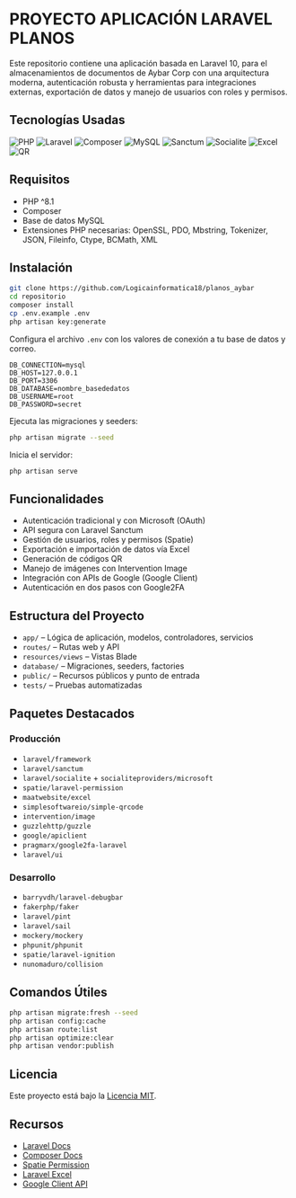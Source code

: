 
# PROYECTO APLICACIÓN LARAVEL PLANOS

Este repositorio contiene una aplicación basada en Laravel 10, para el almacenamientos de documentos de Aybar Corp con una arquitectura moderna, autenticación robusta y herramientas para integraciones externas, exportación de datos y manejo de usuarios con roles y permisos.

## Tecnologías Usadas

![PHP](https://img.shields.io/badge/PHP-8.1-blue)
![Laravel](https://img.shields.io/badge/Laravel-10-red)
![Composer](https://img.shields.io/badge/Composer-Dependency-orange)
![MySQL](https://img.shields.io/badge/MySQL-Database-lightblue)
![Sanctum](https://img.shields.io/badge/Sanctum-TokenAuth-blueviolet)
![Socialite](https://img.shields.io/badge/Socialite-OAuth-green)
![Excel](https://img.shields.io/badge/Excel-Import%2FExport-success)
![QR](https://img.shields.io/badge/QR--Code-Generator-informational)

## Requisitos

- PHP ^8.1
- Composer
- Base de datos MySQL
- Extensiones PHP necesarias: OpenSSL, PDO, Mbstring, Tokenizer, JSON, Fileinfo, Ctype, BCMath, XML

## Instalación

```bash
git clone https://github.com/Logicainformatica18/planos_aybar
cd repositorio
composer install
cp .env.example .env
php artisan key:generate
```

Configura el archivo `.env` con los valores de conexión a tu base de datos y correo.

```env
DB_CONNECTION=mysql
DB_HOST=127.0.0.1
DB_PORT=3306
DB_DATABASE=nombre_basededatos
DB_USERNAME=root
DB_PASSWORD=secret
```

Ejecuta las migraciones y seeders:
```bash
php artisan migrate --seed
```

Inicia el servidor:
```bash
php artisan serve
```

## Funcionalidades

- Autenticación tradicional y con Microsoft (OAuth)
- API segura con Laravel Sanctum
- Gestión de usuarios, roles y permisos (Spatie)
- Exportación e importación de datos vía Excel
- Generación de códigos QR
- Manejo de imágenes con Intervention Image
- Integración con APIs de Google (Google Client)
- Autenticación en dos pasos con Google2FA

## Estructura del Proyecto

- `app/` – Lógica de aplicación, modelos, controladores, servicios
- `routes/` – Rutas web y API
- `resources/views` – Vistas Blade
- `database/` – Migraciones, seeders, factories
- `public/` – Recursos públicos y punto de entrada
- `tests/` – Pruebas automatizadas

## Paquetes Destacados

### Producción

- `laravel/framework`
- `laravel/sanctum`
- `laravel/socialite` + `socialiteproviders/microsoft`
- `spatie/laravel-permission`
- `maatwebsite/excel`
- `simplesoftwareio/simple-qrcode`
- `intervention/image`
- `guzzlehttp/guzzle`
- `google/apiclient`
- `pragmarx/google2fa-laravel`
- `laravel/ui`

### Desarrollo

- `barryvdh/laravel-debugbar`
- `fakerphp/faker`
- `laravel/pint`
- `laravel/sail`
- `mockery/mockery`
- `phpunit/phpunit`
- `spatie/laravel-ignition`
- `nunomaduro/collision`

## Comandos Útiles

```bash
php artisan migrate:fresh --seed
php artisan config:cache
php artisan route:list
php artisan optimize:clear
php artisan vendor:publish
```

## Licencia

Este proyecto está bajo la [Licencia MIT](https://opensource.org/licenses/MIT).

## Recursos

- [Laravel Docs](https://laravel.com/docs)
- [Composer Docs](https://getcomposer.org/doc/)
- [Spatie Permission](https://spatie.be/docs/laravel-permission)
- [Laravel Excel](https://docs.laravel-excel.com)
- [Google Client API](https://github.com/googleapis/google-api-php-client)
